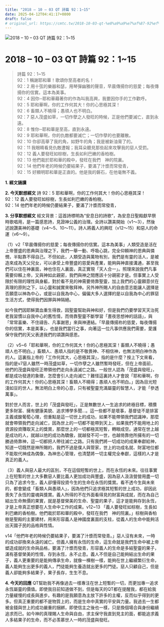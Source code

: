 ```yaml
---
title: "2018 – 10 – 03 QT 詩篇 92：1~15"
date: 2025-04-12T04:41:17+0800
draft: false
# original_url: https://cmtc.tw/2018-10-03-qt-%e8%a9%a9%e7%af%87-92%ef%bc%9a115
---
```


![2018 – 10 – 03 QT 詩篇 92：1\~15](/images/qt.jpg   "2018 – 10 – 03 QT 詩篇 92：1\~15")

# 2018 – 10 – 03 QT 詩篇 92：1\~15

> 詩篇 92：1\~15  
> 92：1 稱謝耶和華！歌頌你至高者的名！  
> 92：2 用十弦的樂器和瑟，用琴彈幽雅的聲音，早晨傳揚你的慈愛；每夜傳揚你的信實。這本為美事。  
> 92：4 因你─耶和華藉著你的作為叫我高興，我要因你手的工作歡呼。  
> 92：5 耶和華啊，你的工作何其大！你的心思極其深！  
> 92：6 畜類人不曉得；愚頑人也不明白。  
> 92：7 惡人茂盛如草，一切作孽之人發旺的時候，正是他們要滅亡，直到永遠。  
> 92：8 惟你─耶和華是至高，直到永遠。  
> 92：9 耶和華啊，你的仇敵都要滅亡；一切作孽的也要離散。  
> 92：10 你卻高舉了我的角，如野牛的角；我是被新油膏了的。  
> 92：11 我眼睛看見仇敵遭報；我耳朵聽見那些起來攻擊我的惡人受罰。  
> 92：12 義人要發旺如棕樹，生長如利巴嫩的香柏樹。  
> 92：13 他們栽於耶和華的殿中，發旺在我們　神的院裏。  
> 92：14 他們年老的時候仍要結果子，要滿了汁漿而常發青，  
> 92：15 好顯明耶和華是正直的。他是我的磐石，在他毫無不義。

**1. 經文誦讀**

**2.  今天默想經文**
詩 92：5 耶和華啊，你的工作何其大！你的心思極其深！  
92：12 義人要發旺如棕樹，生長如利巴嫩的香柏樹。  
92：14 他們年老的時候仍要結果子，要滿了汁漿而常發青，

**3. 分享默想經文**
經文背景：這首詩標明為“安息日的詩歌”，為安息日聖殿獻早祭時歌唱用，是一篇感恩詩，見證神公義的治理。全詩以讚美開始（v1～3），然後述說讚美神的基礎（v4～5、10～11）。詩人將義人的興旺（v12～15）和惡人的命運（v6～9）。

（1）v2「早晨傳揚你的慈愛；每夜傳揚你的信實。這本為美事」人類受造是活在上帝豐盛的恩典與治理之下，我們一舉一動、呼吸心跳，完全仰頼神的恩典與憐憫，半點靠不得自己。不但如此，人類受造與萬物有別，我們是有靈的活人，是被造來成為天父兒女，可以承受上帝豐盛的慈愛與產業，能夠與神直接溝通，甚至我們可以住在神裏面，神也住在人裏面，真正實現「天人合一」。照理來說我們凡事需要仰賴上帝，又與神如此親密，我們與神之間應該十分親密才是。但事實上人受限於有限的理性與身軀，對於看不見的神需要倚靠聖靈，加上我們的心靈願意伏在真理的原則之下，以心靈和誠實來敬拜神。另外神所賜人的自由意志能讓人選擇是否願意以神為中心，或是以自我為中心，偏偏大多人選擇的是以自我為中心的罪惡生活方式，使得我們因罪與神隔絕。

如今我們因耶穌寶血重生得救，因聖靈幫助與神和好，但是我們仍要學習天天治死老我習慣以自我中心的舊性情，而倚靠聖靈不斷學習「晝夜思想神的話語」，與「常常喜樂、不住禱告、凡事謝恩」來與神連結。「早晨傳揚祢的慈愛，每夜傳揚你的信實，本是美事」，也是我們當行之事，向著這一位凡事供應我們需要，愛護保守我們的天父表達我們的頌讚與感恩。

（2）v5\~6「耶和華啊，你的工作何其大！你的心思極其深！畜類人不曉得；愚頑人也不明白。」畜類人、愚頑人指的是不敬畏神、不相信神，也無法明白神作為的人。這裏指上帝的「工作何其大，心思極其深」，指的是什麼？按上下文來看，指的是v7惡人雖然一時茂盛如草，一切作孽之人雖然暫時發旺，但在上帝面前，他們的茂盛與發旺正帶領他們走向永遠滅亡之路。一般世人認為「茂盛與發旺」，都是成功發達的象徵，怎麼會引人走向滅亡？難怪這裏詩人才會說「耶和華啊，你的工作何其大！你的心思極其深！畜類人不曉得；愚頑人也不明白。」因為目光短淺如豆的世人，無法明白上帝的心意，只有被聖靈充滿屬靈的智慧人，才能「參透萬事」。

對於世人而言，世上的「茂盛與發旺」，正是無數世人一生追求的終極目標，積攢更多財富、擁有健康美貌、追求博學多聞…。這一些都不是壞事，基督徒不是排富主義或酸葡萄心理，但重點是這一切世上的成功，如果不能帶領我們認識神，那麼就會帶領我們走向滅亡，因為世上的一切都不能帶到天上，如果我們不能用地上的資源投資賺取天上的獎賞，那麼世上的一切都極其短暫，轉眼成空。通常在世上越是成功的人，就越以他的成功為驕傲，就越發不可一世，也越倚靠他所擁有的一切勝過倚靠神，這一切都把人帶往滅亡之路。只有我們將一切成功的成果奉獻給神，知道一切既然是神所賜的，我們不過是僕人與管家，世上的功成名就、財富地位都不能取代神成為偶像，為神忠心管理，也清楚將一切主權完全奉獻，這樣的人才是真正的義人。

（3）義人與惡人最大的區別，不在這個短暫的世上，而在永恆的未來。往往事實上在短暫的世上大多數惡人要比義人更加成功與豐盛，因為惡人汲汲營營用盡一切只為了追求今生，義人卻懂得投資今生的生命在永恆的獎賞。看不透今生與未來的，都會變成「畜類人與愚頑人」，因為他們只追求極其短暫的世上成功，卻因此喪失了永恆的靈魂與獎賞。義人所得的不在外面看得見的財富與成就，而在為自己結出生命無價的果實，就是基督榮美的生命、聖靈的果子，這才是能夠存到永恆，才是上帝真正想要在人生命中工作的成果。v12\~13 「義人要發旺如棕樹，生長如利巴嫩的香柏樹。他們栽於耶和華的殿中，發旺在我們　神的院裏。」棕樹與香柏樹是聖殿的主要建材，用來形容義人是神國度裏面的支柱，從義人的生命中能夠活出天國子民的品格與性情。

v14「他們年老的時候仍要結果子，要滿了汁漿而常發青。」惡人沒有未來，一時的成功卻換來永遠的滅亡。但義人擁有永恆的生命，這生命就是我們生命中被上帝塑造成就的生命與品格，要滿了汁漿而發青，形容義人的生命是多結聖靈的果子，滿有基督榮美的性情，存到永恆，永不止息。義人不但是自己能夠結出生命的果子，義人更重要的是能夠傳承生命，就像一棵樹一樣，能夠在世上繼續繁衍生命，義人能夠生出更多的義人，門徒能夠生養造就出更多的門徒。惡人只顧自己，但是義人卻能夠多結果子，果子長存，生生不息。

**4. 今天的回應**
QT幫助我不再像過去一樣專注在世上短暫的一切，而更加專一追求永恆屬靈的價值。即使我目前知道做不到，但是每天的QT都在提醒我，都在給我力量緩慢的成長與進步。有趣的是我願意為主放下許多的主權，反而似乎得到的更多。但真正重要的都不是物質上的，而是生命中真實的平安與力量。我過去一生都被金錢與世上的成功嚴重的捆綁，即使信主之後也一樣，只是換個場合與身份繼續追求而已。如今神的真理賜人生命與自由，求主保守我直到見主的面，都能追求義人多結果子的生命，而不必羡慕世人一時的茂盛與發旺。
